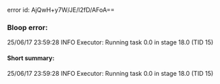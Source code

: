 error id: AjQwH+y7W/JE/l2fD/AFoA==
### Bloop error:

25/06/17 23:59:28 INFO Executor: Running task 0.0 in stage 18.0 (TID 15)
#### Short summary: 

25/06/17 23:59:28 INFO Executor: Running task 0.0 in stage 18.0 (TID 15)